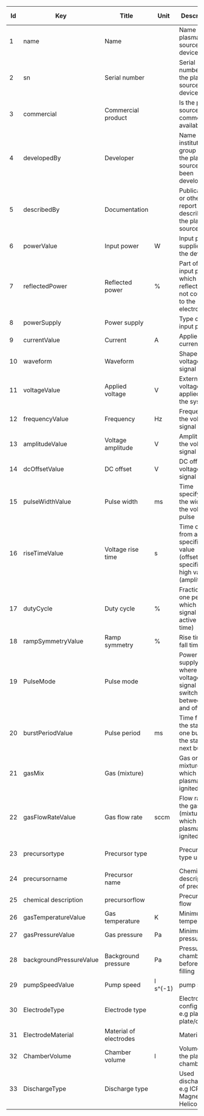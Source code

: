 |Id  |  Key                    | Title                     | Unit| Description                                                                          | Type    | Occ | Allowed values |
|---- | -------------------     | ------------------------- | ----| ---------------------------------------------------------------------------------    | ------- | -------- | ------------- |
|  1| name                    | Name                     |  | Name of the plasma source device                                                     | string  | 1     |               |
|  2| sn                      | Serial number            |  | Serial number of the plasma source device                                            | string  | 1     |               |
|  3| commercial              | Commercial product       |  | Is the plasma source commercially available?                                         | string  | 1     |               |
|  4| developedBy             | Developer                |  | Name of the institution / group where the plasma source has been developed           | string  | 1     |               |
|  5| describedBy             | Documentation            |  | Publication or other report describing the plasma source                             | string  | 1     |               |
|  6| powerValue              | Input power            | W | Input power supplied to the device | number  | 1     |               |
|  7| reflectedPower          | Reflected power        | % | Part of the input power which is reflected and not coupled to the electrode          | number  | 0-1    |               |
|  8| powerSupply             | Power supply             |  | Type of the input power                                                              | string  | 1     |               |
|  9| currentValue            | Current                | A | Applied current                                                                      | string  | 0-1    |               |
|  10| waveform                | Waveform                |  | Shape of voltage signal                                                              | string  | 0-1    |               |
|  11| voltageValue            | Applied voltage      | V | External voltage applied to the system                                               | number  | 0-1    |               |
|  12| frequencyValue          | Frequency            | Hz | Frequency of the voltage signal                                                      | number  | 0-1    |               |
|  13| amplitudeValue          | Voltage amplitude     | V | Amplitude of the voltage signal                                                      | number  | 0-1    |               |
|  14| dcOffsetValue           | DC offset             | V | DC offset for voltage signal                                                         | number  | 0-1    |               |
|  15| pulseWidthValue         | Pulse width          | ms | Time specifying the width of the voltage pulse                                       | number  | 0-1    |               |
|  16| riseTimeValue           | Voltage rise time     | s  | Time change from a specified low value (offset) to a specified high value (amplitude)| number | 0-1  |               |
|  17| dutyCycle               | Duty cycle            | %   | Fraction of one period in which the signal is active (on-time)                       | number  | 0-1    |               |
|  18| rampSymmetryValue       | Ramp symmetry         | % | Rise time to fall time ratio                                                         | number  | 0-1    |               |
|  19| PulseMode               | Pulse mode                | | Power supply mode where the voltage signal is switched between on and off mode       | boolean | 0-1    |               |
|  20| burstPeriodValue        | Pulse period         | ms | Time from the start of one burst to the start of next burst                          | number  | 0-1    |               |
|  21| gasMix                  | Gas (mixture)             | | Gas or gas mixture in which the plasma is ignited                                    | string  | 1     |     |
|  22| gasFlowRateValue        | Gas flow rate   | sccm | Flow rate of the gas (mixture) in which the plasma is ignited                        | number  | 0-1 | |
|  23| precursortype           | Precursor type            | | Precursor type used                                                                  | string  | 0-1 | solid; liquid; powder|
|  24| precursorname           | Precursor name            | | Chemical description of precursor                                                    | string  | 0-1 | |
|  25| chemical description    | precursorflow             | | Precursor flow                                                                       | number  | 0-1 | |
|  26| gasTemperatureValue     | Gas temperature         | K | Minimum gas temperature                                                              | number  | 1 | |
|  27| gasPressureValue        | Gas pressure         | Pa | Minimum gas pressure                                                                 | number  | 1  | |
|  28| backgroundPressureValue | Background pressure   |Pa  | Pressure in chamber before gas filling                                               | number  | 1  | |
|  29| pumpSpeedValue          | Pump speed    |l s^(-1)| pump speed                                                                           | number  | 0-1 | |
|  30| ElectrodeType           | Electrode type           | | Electrode configuration e.g plate-to-plate/coil                                                              | string  | 1  | |
|  31| ElectrodeMaterial       | Material of electrodes   | | Material                                                                             | string  | 1  | |
|  32| ChamberVolume           | Chamber volume        | l | Volume of the plasma chamber                                                         | number  | 1  | |
|  33| DischargeType           | Discharge type            | | Used discharge e.g ICP; Magnetron; Helicon                                                                       | string  | 1  | |
